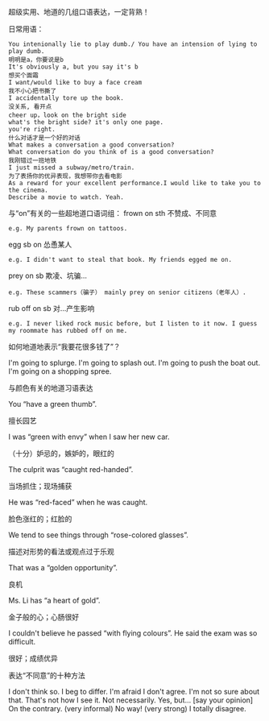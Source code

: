 超级实用、地道的几组口语表达，一定背熟！

日常用语：
```
You intenionally lie to play dumb./ You have an intension of lying to play dumb.
明明是a，你要说是b 
It's obviously a, but you say it's b
想买个面霜
I want/would like to buy a face cream
我不小心把书撕了
I accidentally tore up the book.
没关系, 看开点
cheer up，look on the bright side
what's the bright side? it's only one page.
you're right.
什么对话才是一个好的对话
What makes a conversation a good conversation?
What conversation do you think of is a good conversation?
我刚错过一班地铁
I just missed a subway/metro/train.
为了表扬你的优异表现，我想带你去看电影
As a reward for your excellent performance.I would like to take you to the cinema.
Describe a movie to watch. Yeah.

```

与“on”有关的一些超地道口语词组：
frown on sth 不赞成、不同意

    e.g. My parents frown on tattoos.

egg sb on 怂恿某人

    e.g. I didn't want to steal that book. My friends egged me on.

prey on sb 欺凌、坑骗...

    e.g. These scammers（骗子） mainly prey on senior citizens（老年人）.

rub off on sb 对...产生影响

    e.g. I never liked rock music before, but I listen to it now. I guess my roommate has rubbed off on me.

如何地道地表示“我要花很多钱了”？

I'm going to splurge. 
I'm going to splash out. 
I'm going to push the boat out. 
I'm going on a shopping spree.

与颜色有关的地道习语表达

You “have a green thumb”.

擅长园艺

I was “green with envy” when I saw her new car.

（十分）妒忌的，嫉妒的，眼红的

The culprit was “caught red-handed”.

当场抓住；现场捕获

He was “red-faced” when he was caught.

脸色涨红的；红脸的

We tend to see things through “rose-colored glasses”.

描述对形势的看法或观点过于乐观

That was a “golden opportunity”.

良机

Ms. Li has “a heart of gold”.

金子般的心；心肠很好

I couldn't believe he passed “with flying colours”. He said the exam was so difficult.

很好；成绩优异

表达“不同意”的十种方法

I don't think so.
I beg to differ.
I'm afraid I don't agree.
I'm not so sure about that.
That's not how I see it.
Not necessarily.
Yes, but… [say your opinion]
On the contrary.
(very informal) No way!
(very strong) I totally disagree.
